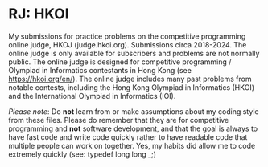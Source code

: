 # RJ: HKOI

My submissions for practice problems on the competitive programming online judge, HKOJ (judge.hkoi.org). Submissions circa 2018-2024. 
The online judge is only available for subscribers and problems are not normally public. The online judge is designed for competitive programming / Olympiad in Informatics contestants in Hong Kong (see https://hkoi.org/en/). The online judge includes many past problems from notable contests, including the Hong Kong Olympiad in Informatics (HKOI) and the International Olympiad in Informatics (IOI).

*Please note*: Do **not** learn from or make assumptions about my coding style from these files. Please do remember that they are for competitive programming and **not** software development, and that the goal is always to have fast code and write code quickly rather to have readable code that multiple people can work on together. Yes, my habits did allow me to code extremely quickly (see: typedef long long _;)
